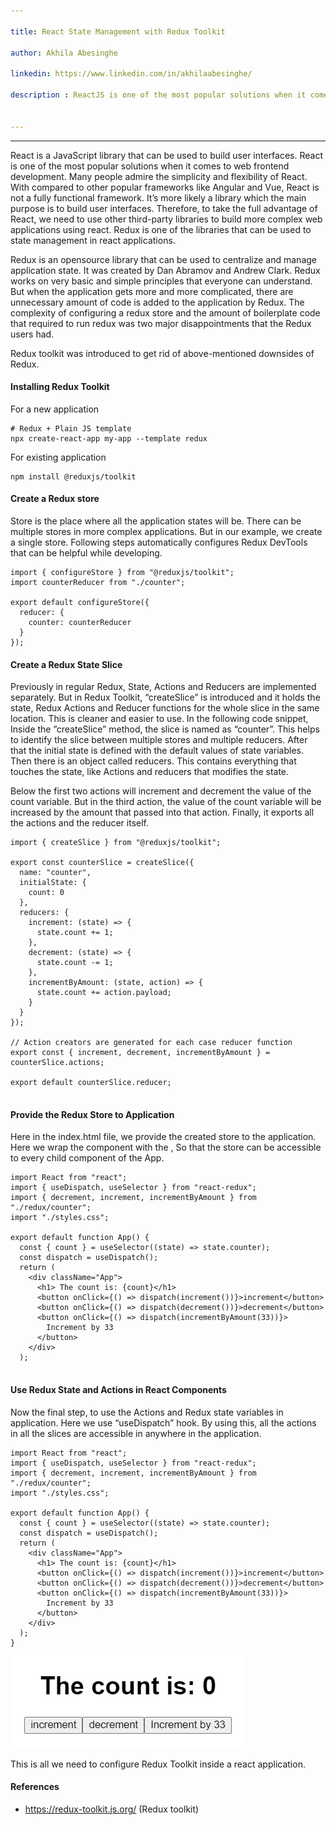 ```yaml
---

title: React State Management with Redux Toolkit

author: Akhila Abesinghe

linkedin: https://www.linkedin.com/in/akhilaabesinghe/

description : ReactJS is one of the most popular solutions when it comes to building web applications. ReactJS needs some third-party libraries to help managing the state of the application. This is where Redux comes in. Redux is one of the most popular state management library that can be used with ReactJS. We will discuss about the new and better version of Redux, redux Toolkit.


---
```

___


React is a JavaScript library that can be used to build user interfaces. React is one of the most popular solutions when it comes to web frontend development. Many people admire the simplicity and flexibility of React. With compared to other popular frameworks like Angular and Vue, React is not a fully functional framework. It’s more likely a library which the main purpose is to build user interfaces. Therefore, to take the full advantage of React, we need to use other third-party libraries to build more complex web applications using react. Redux is one of the libraries that can be used to state management in react applications. 


Redux is an opensource library that can be used to centralize and manage application state. It was created by Dan Abramov and Andrew Clark. Redux works on very basic and simple principles that everyone can understand. But when the application gets more and more complicated, there are unnecessary amount of code is added to the application by Redux. The complexity of configuring a redux store and the amount of boilerplate code that required to run redux was two major disappointments that the Redux users had.


Redux toolkit was introduced to get rid of above-mentioned downsides of Redux.

#### **Installing Redux Toolkit**

For a new application

```
# Redux + Plain JS template
npx create-react-app my-app --template redux

```

For existing application
```
npm install @reduxjs/toolkit
```

#### **Create a Redux store**


Store is the place where all the application states will be. There can be multiple stores in more complex applications. But in our example, we create a single store. Following steps automatically configures Redux DevTools that can be helpful while developing.

```
import { configureStore } from "@reduxjs/toolkit";
import counterReducer from "./counter";

export default configureStore({
  reducer: {
    counter: counterReducer
  }
});

```

#### **Create a Redux State Slice**


Previously in regular Redux, State, Actions and Reducers are implemented separately. But in Redux Toolkit, “createSlice” is introduced and it holds the state, Redux Actions and Reducer functions for the whole slice in the same location. This is cleaner and easier to use. In the following code snippet, Inside the ”createSlice” method, the slice is named as “counter”. This helps to identify the slice between multiple stores and multiple reducers. After that the initial state is defined with the default values of state variables. Then there is an object called reducers. This contains everything that touches the state, like Actions and reducers that modifies the state.


Below the first two actions will increment and decrement the value of the count variable. But in the third action, the value of the count variable will be increased by the amount that passed into that action. Finally, it exports all the actions and the reducer itself.

```
import { createSlice } from "@reduxjs/toolkit";

export const counterSlice = createSlice({
  name: "counter",
  initialState: {
    count: 0
  },
  reducers: {
    increment: (state) => {
      state.count += 1;
    },
    decrement: (state) => {
      state.count -= 1;
    },
    incrementByAmount: (state, action) => {
      state.count += action.payload;
    }
  }
});

// Action creators are generated for each case reducer function
export const { increment, decrement, incrementByAmount } = counterSlice.actions;

export default counterSlice.reducer;


```


#### **Provide the Redux Store to Application**


Here in the index.html file, we provide the created store to the application. Here we wrap the <App/> component with the <Provider store={store}>, So that the store can be accessible to every child component of the App.


```
import React from "react";
import { useDispatch, useSelector } from "react-redux";
import { decrement, increment, incrementByAmount } from "./redux/counter";
import "./styles.css";

export default function App() {
  const { count } = useSelector((state) => state.counter);
  const dispatch = useDispatch();
  return (
    <div className="App">
      <h1> The count is: {count}</h1>
      <button onClick={() => dispatch(increment())}>increment</button>
      <button onClick={() => dispatch(decrement())}>decrement</button>
      <button onClick={() => dispatch(incrementByAmount(33))}>
        Increment by 33
      </button>
    </div>
  );


```

#### **Use Redux State and Actions in React Components**


Now the final step, to use the Actions and Redux state variables in application. Here we use “useDispatch” hook. By using this, all the actions in all the slices are accessible in anywhere in the application.

```
import React from "react";
import { useDispatch, useSelector } from "react-redux";
import { decrement, increment, incrementByAmount } from "./redux/counter";
import "./styles.css";

export default function App() {
  const { count } = useSelector((state) => state.counter);
  const dispatch = useDispatch();
  return (
    <div className="App">
      <h1> The count is: {count}</h1>
      <button onClick={() => dispatch(increment())}>increment</button>
      <button onClick={() => dispatch(decrement())}>decrement</button>
      <button onClick={() => dispatch(incrementByAmount(33))}>
        Increment by 33
      </button>
    </div>
  );
}

```
<img src="/img/aa_1_2022_10_20.png" />

This is all we need to configure Redux Toolkit inside a react application.


#### **References**
- https://redux-toolkit.js.org/ (Redux toolkit)




